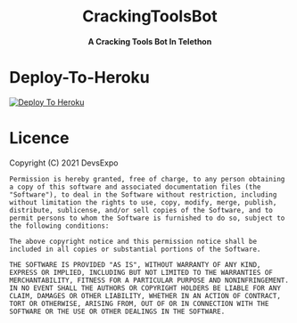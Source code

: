 <h1 align="center"><b>CrackingToolsBot</b></h1>
<h4 align="center">A Cracking Tools Bot In Telethon</h4>



# Deploy-To-Heroku
[![Deploy To Heroku](https://www.herokucdn.com/deploy/button.svg)](https://heroku.com/deploy?template=https://github.com/Ayush81hacker/CrackingToolsBot/blob/main)

# Licence
Copyright (C) 2021 DevsExpo

```
Permission is hereby granted, free of charge, to any person obtaining a copy of this software and associated documentation files (the "Software"), to deal in the Software without restriction, including without limitation the rights to use, copy, modify, merge, publish, distribute, sublicense, and/or sell copies of the Software, and to permit persons to whom the Software is furnished to do so, subject to the following conditions:

The above copyright notice and this permission notice shall be included in all copies or substantial portions of the Software.

THE SOFTWARE IS PROVIDED "AS IS", WITHOUT WARRANTY OF ANY KIND, EXPRESS OR IMPLIED, INCLUDING BUT NOT LIMITED TO THE WARRANTIES OF MERCHANTABILITY, FITNESS FOR A PARTICULAR PURPOSE AND NONINFRINGEMENT. IN NO EVENT SHALL THE AUTHORS OR COPYRIGHT HOLDERS BE LIABLE FOR ANY CLAIM, DAMAGES OR OTHER LIABILITY, WHETHER IN AN ACTION OF CONTRACT, TORT OR OTHERWISE, ARISING FROM, OUT OF OR IN CONNECTION WITH THE SOFTWARE OR THE USE OR OTHER DEALINGS IN THE SOFTWARE.
````
